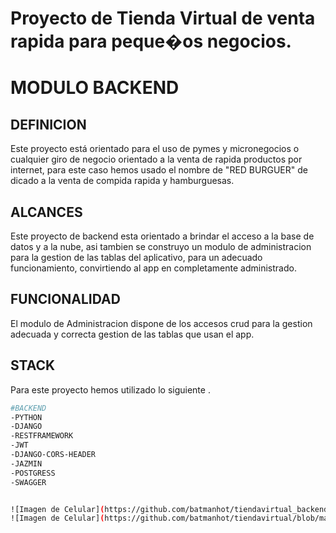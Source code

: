 # Proyecto de Tienda Virtual de venta rapida para peque�os negocios.
# MODULO BACKEND

## DEFINICION
Este proyecto está orientado para el uso de pymes y micronegocios o cualquier giro de negocio orientado a la venta de rapida productos por internet, para este caso hemos usado el nombre de "RED BURGUER" de dicado a la venta de compida rapida y hamburguesas.

## ALCANCES
Este proyecto de backend esta orientado a brindar el acceso a la base de datos y a la nube, asi tambien se construyo un modulo de administracion para la gestion de las tablas del aplicativo, para un adecuado funcionamiento, convirtiendo al app en completamente administrado.

## FUNCIONALIDAD
El modulo de Administracion dispone de los accesos crud para la gestion adecuada y correcta gestion de las tablas que usan el app.

## STACK
Para este proyecto hemos utilizado lo siguiente .

```bash
#BACKEND
-PYTHON
-DJANGO
-RESTFRAMEWORK
-JWT
-DJANGO-CORS-HEADER
-JAZMIN
-POSTGRESS
-SWAGGER


![Imagen de Celular](https://github.com/batmanhot/tiendavirtual_backend/blob/main/img/foto8.png)  , ![Imagen de Ceular](https://github.com/batmanhot/tiendavirtual/blob/main/assets/app/Foto2.png), ![Imagen de Ceular](https://github.com/batmanhot/tiendavirtual/blob/main/assets/app/Foto3.png), 
![Imagen de Celular](https://github.com/batmanhot/tiendavirtual/blob/main/assets/app/Foto4.png)  , ![Imagen de Ceular](https://github.com/batmanhot/tiendavirtual/blob/main/assets/app/Foto5.png) , ![Imagen de Ceular](https://github.com/batmanhot/tiendavirtual/blob/main/assets/app/Foto6.png)

